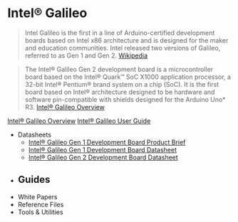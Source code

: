 Intel® Galileo
==

> Intel Galileo is the first in a line of Arduino-certified development boards based on Intel x86 architecture and is designed for the maker and education communities. Intel released two versions of Galileo, referred to as Gen 1 and Gen 2. [Wikipedia](https://en.wikipedia.org/wiki/Intel_Galileo)

> The Intel® Galileo Gen 2 development board is a microcontroller board based on the Intel® Quark™ SoC X1000 application processor, a 32-bit Intel® Pentium® brand system on a chip (SoC). It is the first board based on Intel® architecture designed to be hardware and software pin-compatible with shields designed for the Arduino Uno* R3. [Intel® Galileo Overview](http://www.intel.com/content/www/us/en/embedded/products/galileo/galileo-overview.html)

[Intel® Galileo Overview](http://www.intel.com/content/www/us/en/embedded/products/galileo/galileo-overview.html)
[Intel® Galileo User Guide](http://download.intel.com/support/galileo/sb/galileo_boarduserguide_330237_001.pdf)

- Datasheets
  - [Intel® Galileo Gen 1 Development Board Product Brief](http://www.intel.com/content/www/us/en/embedded/products/galileo/galileo-g1-product-brief.html)
  - [Intel® Galileo Gen 1 Development Board Datasheet](http://www.intel.com/content/www/us/en/embedded/products/galileo/galileo-g1-datasheet.html)
  - [Intel® Galileo Gen 2 Development Board Datasheet](http://www.intel.com/content/www/us/en/embedded/products/galileo/galileo-g2-datasheet.html)
- Guides
  - 
- White Papers
- Reference Files
- Tools & Utilities

